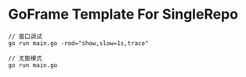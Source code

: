# GoFrame Template For SingleRepo

```
// 窗口调试
go run main.go -rod="show,slow=1s,trace"

// 无窗模式
go run main.go

```